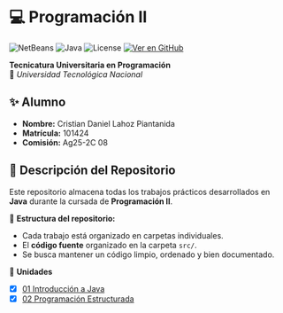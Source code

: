 # 💻 Programación II

![NetBeans](https://img.shields.io/badge/NetBeans-1B6AC6?logo=apache-netbeans-ide&logoColor=white) ![Java](https://img.shields.io/badge/Java-21.0.8.LTS-red.svg) ![License](https://img.shields.io/badge/license-MIT-green.svg) [![Ver en GitHub](https://img.shields.io/badge/Repositorio-GitHub-black?logo=github)](https://github.com/m415x/UTN-TUPaD-P2)

**Tecnicatura Universitaria en Programación**  
📍 _Universidad Tecnológica Nacional_

## ✨ Alumno

- **Nombre:** Cristian Daniel Lahoz Piantanida
- **Matrícula:** 101424
- **Comisión:** Ag25-2C 08

## 📂 Descripción del Repositorio

Este repositorio almacena todas los trabajos prácticos desarrollados en **Java** durante la cursada de **Programación II**.

📌 **Estructura del repositorio:**

- Cada trabajo está organizado en carpetas individuales.
- El **código fuente** organizado en la carpeta `src/`.
- Se busca mantener un código limpio, ordenado y bien documentado.

📌 **Unidades**

- [x] [01 Introducción a Java](./src/TP01/TP01.pdf)
- [x] [02 Programación Estructurada](./src/TP02/TP02.pdf)
